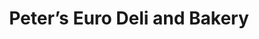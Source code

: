 ---
title: "Peter’s Euro Deli and Bakery"
url: /etobicoke/peters-euro-deli-and-bakery/
shop: Bäckerei
---